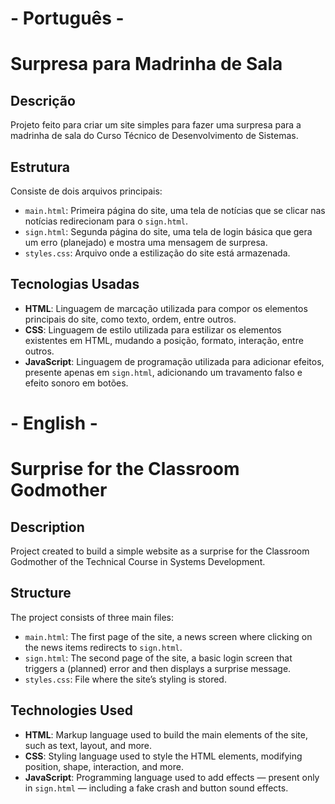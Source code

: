 # - Português -
# Surpresa para Madrinha de Sala

## Descrição
Projeto feito para criar um site simples para fazer uma surpresa para a madrinha de sala do Curso Técnico de Desenvolvimento de Sistemas.

## Estrutura
Consiste de dois arquivos principais: 

- `main.html`: Primeira página do site, uma tela de notícias que se clicar nas notícias redirecionam para o `sign.html`.
- `sign.html`: Segunda página do site, uma tela de login básica que gera um erro (planejado) e mostra uma mensagem de surpresa.
- `styles.css`: Arquivo onde a estilização do site está armazenada.

## Tecnologias Usadas
- **HTML**: Linguagem de marcação utilizada para compor os elementos principais do site, como texto, ordem, entre outros.
- **CSS**: Linguagem de estilo utilizada para estilizar os elementos existentes em HTML, mudando a posição, formato, interação, entre outros.
- **JavaScript**: Linguagem de programação utilizada para adicionar efeitos, presente apenas em `sign.html`, adicionando um travamento falso e efeito sonoro em botões.

# - English -
# Surprise for the Classroom Godmother

## Description
Project created to build a simple website as a surprise for the Classroom Godmother of the Technical Course in Systems Development.

## Structure
The project consists of three main files:

- `main.html`: The first page of the site, a news screen where clicking on the news items redirects to `sign.html`.
- `sign.html`: The second page of the site, a basic login screen that triggers a (planned) error and then displays a surprise message.
- `styles.css`: File where the site’s styling is stored.

## Technologies Used

- **HTML**: Markup language used to build the main elements of the site, such as text, layout, and more.
- **CSS**: Styling language used to style the HTML elements, modifying position, shape, interaction, and more.
- **JavaScript**: Programming language used to add effects — present only in `sign.html` — including a fake crash and button sound effects.
